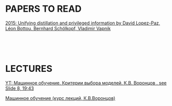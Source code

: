 # PAPERS TO READ

[2015: Unifying distillation and privileged information by 
David Lopez-Paz, Léon Bottou, Bernhard Schölkopf, Vladimir Vapnik](https://arxiv.org/abs/1511.03643)<br>

[]()<br>

[]()<br>

# LECTURES

[YT: Машинное обучение. Критерии выбора моделей. К.В. Воронцов . see Slide 8, 19:43](https://www.youtube.com/watch?v=NQGUurPrLIg)<br>

[Машинное обучение (курс лекций, К.В.Воронцов)](http://www.machinelearning.ru/wiki/index.php?title=%D0%9C%D0%B0%D1%88%D0%B8%D0%BD%D0%BD%D0%BE%D0%B5_%D0%BE%D0%B1%D1%83%D1%87%D0%B5%D0%BD%D0%B8%D0%B5_%28%D0%BA%D1%83%D1%80%D1%81_%D0%BB%D0%B5%D0%BA%D1%86%D0%B8%D0%B9%2C_%D0%9A.%D0%92.%D0%92%D0%BE%D1%80%D0%BE%D0%BD%D1%86%D0%BE%D0%B2%29)<br>

[]()<br>

[]()<br>

[]()<br>

[]()<br>



